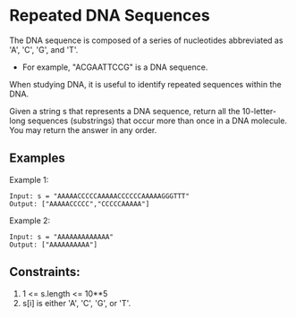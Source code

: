 # Repeated DNA Sequences

The DNA sequence is composed of a series of nucleotides abbreviated as 'A', 'C', 'G', and 'T'.

* For example, "ACGAATTCCG" is a DNA sequence.

When studying DNA, it is useful to identify repeated sequences within the DNA.

Given a string s that represents a DNA sequence, return all the 10-letter-long sequences (substrings) that occur more than once in a DNA molecule. You may return the answer in any order.

## Examples

Example 1:

```
Input: s = "AAAAACCCCCAAAAACCCCCCAAAAAGGGTTT"
Output: ["AAAAACCCCC","CCCCCAAAAA"]
```

Example 2:

```
Input: s = "AAAAAAAAAAAAA"
Output: ["AAAAAAAAAA"]
```

## Constraints:
1. 1 <= s.length <= 10**5
2. s[i] is either 'A', 'C', 'G', or 'T'.